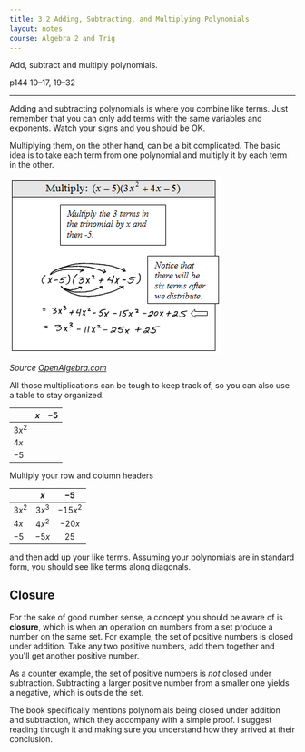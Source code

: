 ```yaml
---
title: 3.2 Adding, Subtracting, and Multiplying Polynomials
layout: notes
course: Algebra 2 and Trig
---
```


Add, subtract and multiply polynomials.

p144 10–17, 19–32

---

Adding and subtracting polynomials is where you combine like terms. Just remember that you can only add terms with the same variables and exponents. Watch your signs and you should be OK.

Multiplying them, on the other hand, can be a bit complicated. The basic idea is to take each term from one polynomial and multiply it by each term in the other.

![](./img/3.2-mult-polys.png)

*Source [OpenAlgebra.com](https://www.openalgebra.com/2012/11/multiplying-polynomials.html)*

All those multiplications can be tough to keep track of, so you can also use a table to stay organized.

|        |  $x$  | $-5$  |
| ------ | :---: | :---: |
| $3x^2$ |       |       |
| $4x$   |       |       |
| $-5$   |       |       |

Multiply your row and column headers

|        |  $x$   |   $-5$   |
| ------ | :----: | :------: |
| $3x^2$ | $3x^3$ | $-15x^2$ |
| $4x$   | $4x^2$ |  $-20x$  |
| $-5$   | $-5x$  |   $25$   |

and then add up your like terms. Assuming your polynomials are in standard form, you should see like terms along diagonals.

## Closure

For the sake of good number sense, a concept you should be aware of is **closure**, which is when an operation on numbers from a set produce a number on the same set. For example, the set of positive numbers is closed under addition. Take any two positive numbers, add them together and you'll get another positive number.

As a counter example, the set of positive numbers is *not* closed under subtraction. Subtracting a larger positive number from a smaller one yields a negative, which is outside the set.

The book specifically mentions polynomials being closed under addition and subtraction, which they accompany with a simple proof. I suggest reading through it and making sure you understand how they arrived at their conclusion.
